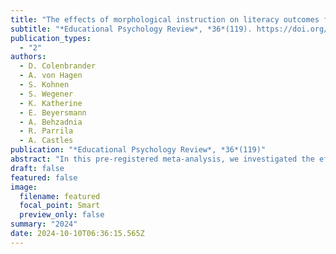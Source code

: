 ```yaml
---
title: "The effects of morphological instruction on literacy outcomes for children in English-speaking countries: A systematic review and meta-analysis"
subtitle: "*Educational Psychology Review*, *36*(119). https://doi.org/10.1007/s10648-024-09953-3"
publication_types:
  - "2"
authors:
  - D. Colenbrander
  - A. von Hagen
  - S. Kohnen
  - S. Wegener
  - K. Katherine
  - E. Beyersmann
  - A. Behzadnia
  - R. Parrila
  - A. Castles
publication: "*Educational Psychology Review*, *36*(119)"
abstract: "In this pre-registered meta-analysis, we investigated the effectiveness of morphology instruction on literacy outcomes for primary school children in English-speaking countries. We were interested in overall reading and spelling outcomes, but we also looked separately at results for trained and untrained words in order to determine whether there was evidence of transfer to untrained words. Further, we were interested in whether results transferred beyond the word level to reading comprehension outcomes. Our screening process revealed 28 eligible studies, which contributed 177 effect sizes to the analyses. Robust variance estimation methods were used to account for dependence between effect sizes. Overall, effect sizes on reading and spelling outcomes were small to moderate. Effect sizes were larger for trained words than untrained words. There was evidence of transfer to untrained words for spelling outcomes, but not for reading outcomes. There was also no clear evidence of effects on reading comprehension outcomes. In general, the evidence was characterised by large amounts of heterogeneity and imprecision, which was reflective of the wide variety within and between studies in terms of intervention content, outcome measures, intervention dosage and type of control group. We discuss the limitations of the current literature and make recommendations for future research and practice in the field of morphology instruction."
draft: false
featured: false
image:
  filename: featured
  focal_point: Smart
  preview_only: false
summary: "2024"
date: 2024-10-10T06:36:15.565Z
---
```

